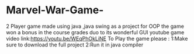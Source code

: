# Marvel-War-Game-
2 Player game made using java ,java swing as a project for OOP the game won a bonus in the course grades duo to its wonderful GUI
youtube game video link:https://youtu.be/WEqPhOkLiNE
To Play the game please :
1:Make sure to download the full project 
2:Run it in java compiler
